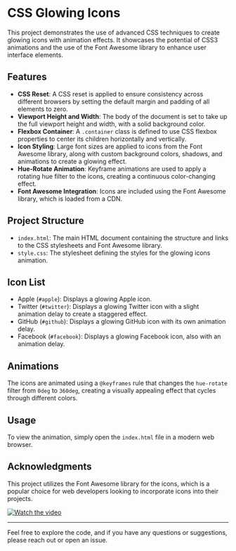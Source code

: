 # CSS Glowing Icons

This project demonstrates the use of advanced CSS techniques to create glowing icons with animation effects. It showcases the potential of CSS3 animations and the use of the Font Awesome library to enhance user interface elements.

## Features

- **CSS Reset**: A CSS reset is applied to ensure consistency across different browsers by setting the default margin and padding of all elements to zero.
- **Viewport Height and Width**: The body of the document is set to take up the full viewport height and width, with a solid background color.
- **Flexbox Container**: A `.container` class is defined to use CSS flexbox properties to center its children horizontally and vertically.
- **Icon Styling**: Large font sizes are applied to icons from the Font Awesome library, along with custom background colors, shadows, and animations to create a glowing effect.
- **Hue-Rotate Animation**: Keyframe animations are used to apply a rotating hue filter to the icons, creating a continuous color-changing effect.
- **Font Awesome Integration**: Icons are included using the Font Awesome library, which is loaded from a CDN.

## Project Structure

- `index.html`: The main HTML document containing the structure and links to the CSS stylesheets and Font Awesome library.
- `style.css`: The stylesheet defining the styles for the glowing icons animation.

## Icon List

- Apple (`#apple`): Displays a glowing Apple icon.
- Twitter (`#twitter`): Displays a glowing Twitter icon with a slight animation delay to create a staggered effect.
- GitHub (`#github`): Displays a glowing GitHub icon with its own animation delay.
- Facebook (`#facebook`): Displays a glowing Facebook icon, also with an animation delay.

## Animations

The icons are animated using a `@keyframes` rule that changes the `hue-rotate` filter from `0deg` to `360deg`, creating a visually appealing effect that cycles through different colors.

## Usage

To view the animation, simply open the `index.html` file in a modern web browser.

## Acknowledgments

This project utilizes the Font Awesome library for the icons, which is a popular choice for web developers looking to incorporate icons into their projects.

[![Watch the video](https://img.youtube.com/vi/O7GDUv4tGnc/maxresdefault.jpg)](https://youtu.be/VIDEO_ID)


---

Feel free to explore the code, and if you have any questions or suggestions, please reach out or open an issue.

